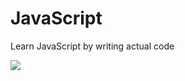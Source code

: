 # JavaScript
Learn JavaScript by writing actual code

<img src="https://upload.wikimedia.org/wikipedia/commons/6/6a/JavaScript-logo.png">
